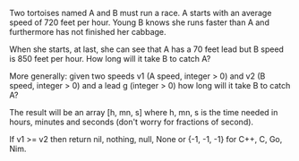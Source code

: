 Two tortoises named A and B must run a race. A starts with an average speed of 720 feet per hour. Young B knows she runs faster than A and furthermore has not finished her cabbage.

When she starts, at last, she can see that A has a 70 feet lead but B speed is 850 feet per hour. How long will it take B to catch A?

More generally: given two speeds v1 (A speed, integer > 0) and v2 (B speed, integer > 0) and a lead g (integer > 0) how long will it take B to catch A?

The result will be an array [h, mn, s] where h, mn, s is the time needed in hours, minutes and seconds (don't worry for fractions of second).

If v1 >= v2 then return nil, nothing, null, None or {-1, -1, -1} for C++, C, Go, Nim.




